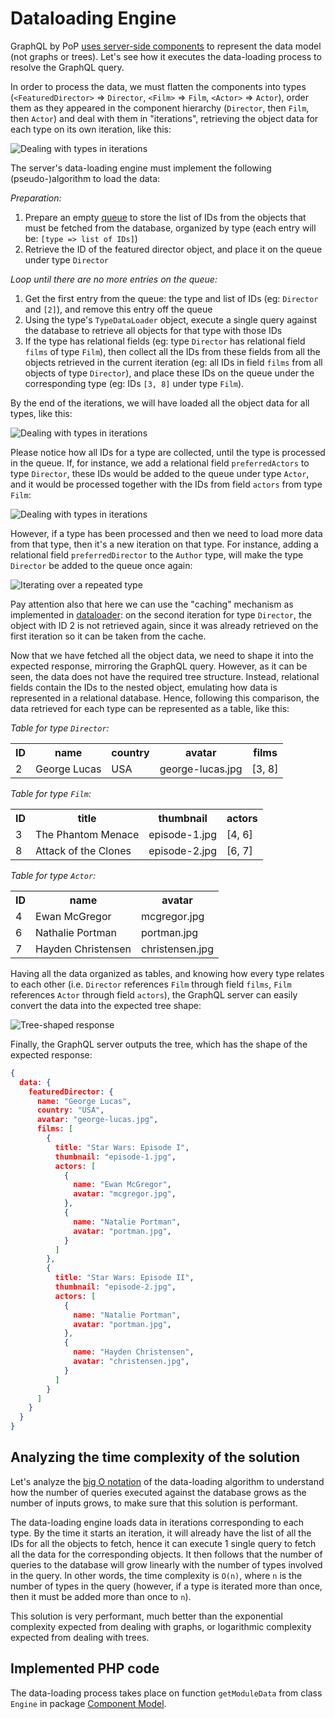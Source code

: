 # Dataloading Engine

GraphQL by PoP [uses server-side components](./using-components-instead-of-graphs) to represent the data model (not graphs or trees). Let's see how it executes the data-loading process to resolve the GraphQL query.

In order to process the data, we must flatten the components into types (`<FeaturedDirector>` => `Director`, `<Film>` => `Film`, `<Actor>` => `Actor`), order them as they appeared in the component hierarchy (`Director`, then `Film`, then `Actor`) and deal with them in "iterations", retrieving the object data for each type on its own iteration, like this:

![Dealing with types in iterations](/images/featured-director-type-iterations.png)

The server's data-loading engine must implement the following (pseudo-)algorithm to load the data:

_Preparation:_

1. Prepare an empty [queue](https://en.wikipedia.org/wiki/Queue_(abstract_data_type)) to store the list of IDs from the objects that must be fetched from the database, organized by type (each entry will be: `[type => list of IDs]`)
2. Retrieve the ID of the featured director object, and place it on the queue under type `Director`

_Loop until there are no more entries on the queue:_

1. Get the first entry from the queue: the type and list of IDs (eg: `Director` and `[2]`), and remove this entry off the queue
2. Using the type's `TypeDataLoader` object, execute a single query against the database to retrieve all objects for that type with those IDs
3. If the type has relational fields (eg: type `Director` has relational field `films` of type `Film`), then collect all the IDs from these fields from all the objects retrieved in the current iteration (eg: all IDs in field `films` from all objects of type `Director`), and place these IDs on the queue under the corresponding type (eg: IDs `[3, 8]` under type `Film`).

By the end of the iterations, we will have loaded all the object data for all types, like this:

![Dealing with types in iterations](/images/featured-director-loading-data-in-iterations.png)

Please notice how all IDs for a type are collected, until the type is processed in the queue. If, for instance, we add a relational field `preferredActors` to type `Director`, these IDs would be added to the queue under type `Actor`, and it would be processed together with the IDs from field `actors` from type `Film`:

![Dealing with types in iterations](/images/featured-director-loading-data-extension.png)

However, if a type has been processed and then we need to load more data from that type, then it's a new iteration on that type. For instance, adding a relational field `preferredDirector` to the `Author` type, will make the type `Director` be added to the queue once again:

![Iterating over a repeated type](/images/featured-director-loading-data-repeated.png)

Pay attention also that here we can use the "caching" mechanism as implemented in [dataloader](https://github.com/graphql/dataloader): on the second iteration for type `Director`, the object with ID 2 is not retrieved again, since it was already retrieved on the first iteration so it can be taken from the cache.

Now that we have fetched all the object data, we need to shape it into the expected response, mirroring the GraphQL query. However, as it can be seen, the data does not have the required tree structure. Instead, relational fields contain the IDs to the nested object, emulating how data is represented in a relational database. Hence, following this comparison, the data retrieved for each type can be represented as a table, like this:

_Table for type `Director`:_

<table class="table">
<tr><th>ID</th><th>name</th><th>country</th><th>avatar</th><th>films</th></tr>
<tr><td>2</td><td>George Lucas</td><td>USA</td><td>george-lucas.jpg</td><td>[3, 8]</td></tr>
</table>

_Table for type `Film`:_

<table class="table">
<tr><th>ID</th><th>title</th><th>thumbnail</th><th>actors</th></tr>
<tr><td>3</td><td>The Phantom Menace</td><td>episode-1.jpg</td><td>[4, 6]</td></tr>
<tr><td>8</td><td>Attack of the Clones</td><td>episode-2.jpg</td><td>[6, 7]</td></tr>
</table>

_Table for type `Actor`:_

<table class="table">
<tr><th>ID</th><th>name</th><th>avatar</th></tr>
<tr><td>4</td><td>Ewan McGregor</td><td>mcgregor.jpg</td></tr>
<tr><td>6</td><td>Nathalie Portman</td><td>portman.jpg</td></tr>
<tr><td>7</td><td>Hayden Christensen</td><td>christensen.jpg</td></tr>
</table>

Having all the data organized as tables, and knowing how every type relates to each other (i.e. `Director` references `Film` through field `films`, `Film` references `Actor` through field `actors`), the GraphQL server can easily convert the data into the expected tree shape:

![Tree-shaped response](/images/featured-director-graph.png)

Finally, the GraphQL server outputs the tree, which has the shape of the expected response:

```json
{
  data: {
    featuredDirector: {
      name: "George Lucas",
      country: "USA",
      avatar: "george-lucas.jpg",
      films: [
        {
          title: "Star Wars: Episode I",
          thumbnail: "episode-1.jpg",
          actors: [
            {
              name: "Ewan McGregor",
              avatar: "mcgregor.jpg",
            },
            {
              name: "Natalie Portman",
              avatar: "portman.jpg",
            }
          ]
        },
        {
          title: "Star Wars: Episode II",
          thumbnail: "episode-2.jpg",
          actors: [
            {
              name: "Natalie Portman",
              avatar: "portman.jpg",
            },
            {
              name: "Hayden Christensen",
              avatar: "christensen.jpg",
            }
          ]
        }
      ]
    }
  }
}
```

## Analyzing the time complexity of the solution

Let's analyze the [big O notation](https://en.wikipedia.org/wiki/Big_O_notation) of the data-loading algorithm to understand how the number of queries executed against the database grows as the number of inputs grows, to make sure that this solution is performant.

The data-loading engine loads data in iterations corresponding to each type. By the time it starts an iteration, it will already have the list of all the IDs for all the objects to fetch, hence it can execute 1 single query to fetch all the data for the corresponding objects. It then follows that the number of queries to the database will grow linearly with the number of types involved in the query. In other words, the time complexity is `O(n)`, where `n` is the number of types in the query (however, if a type is iterated more than once, then it must be added more than once to `n`).

This solution is very performant, much better than the exponential complexity expected from dealing with graphs, or logarithmic complexity expected from dealing with trees.

## Implemented PHP code

The data-loading process takes place on function `getModuleData` from class `Engine` in package [Component Model](https://github.com/GatoGraphQL/GatoGraphQL/tree/master/layers/Engine/packages/component-model).
